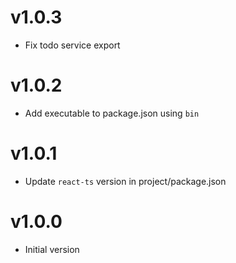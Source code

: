 # v1.0.3

- Fix todo service export

# v1.0.2

- Add executable to package.json using `bin`

# v1.0.1

- Update `react-ts` version in project/package.json

# v1.0.0

- Initial version